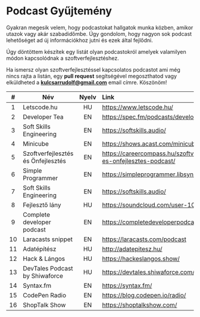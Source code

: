 # Podcast Gyűjtemény

Gyakran megesik velem, hogy podcastokat hallgatok munka közben, amikor utazok vagy akár szabadidőmbe. Úgy gondolom, hogy nagyon sok podcast lehetőséget ad új információkhoz jutni és ezek által fejlődni.

Úgy döntöttem készítek egy listát olyan podcastokról amelyek valamilyen módon kapcsolódnak a szoftverfejlesztéshez.

Ha ismersz olyan szoftverfejlesztéssel kapcsolatos podcastot ami még nincs rajta a listán, egy **pull request** segítségével megoszthatod vagy elküldheted a **kulcsarrudolf@gmail.com** email címre. Köszönöm!

|  #  | Név                                | Nyelv | Link                                                                 |
| :-: | ---------------------------------- | :---: | :------------------------------------------------------------------- |
|  1  | Letscode.hu                        |  HU   | https://www.letscode.hu/                                             |
|  2  | Developer Tea                      |  EN   | https://spec.fm/podcasts/developer-tea                               |
|  3  | Soft Skills Engineering            |  EN   | https://softskills.audio/                                            |
|  4  | Minicube                           |  EN   | https://shows.acast.com/minicube/                                    |
|  5  | Szoftverfejlesztés és Önfejlesztés |  EN   | https://careercompass.hu/szoftverfejlesztes-es-onfejlesztes-podcast/ |
|  6  | Simple Programmer                  |  EN   | https://simpleprogrammer.libsyn.com/podcast                          |
|  7  | Soft Skills Engineering            |  EN   | https://softskills.audio/                                            |
|  8  | Fejlesztő lány                     |  HU   | https://soundcloud.com/user-107922785                                |
|  9  | Complete developer podcast         |  EN   | https://completedeveloperpodcast.com/                                |
| 10  | Laracasts snippet                  |  EN   | https://laracasts.com/podcast                                        |
| 11  | Adatépítész                        |  HU   | http://adatepitesz.hu/                                               |
| 12  | Hack & Lángos                      |  HU   | https://hackeslangos.show/                                           |
| 13  | DevTales Podcast by Shiwaforce     |  HU   | https://devtales.shiwaforce.com/                                     |
| 14  | Syntax.fm                          |  EN   | https://syntax.fm/                                                   |
| 15  | CodePen Radio                      |  EN   | https://blog.codepen.io/radio/                                       |
| 16  | ShopTalk Show                      |  EN   | https://shoptalkshow.com/                                            |
